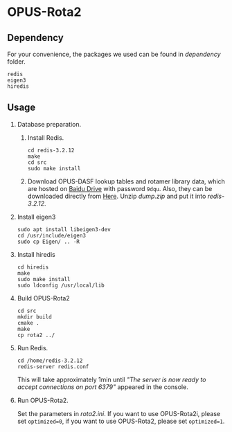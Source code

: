 # OPUS-Rota2

## Dependency

For your convenience, the packages we used can be found in *dependency* folder.

```
redis
eigen3
hiredis
```

## Usage

1. Database preparation.

   1. Install Redis.

      ```
      cd redis-3.2.12
      make
      cd src
      sudo make install
      ```

   2. Download OPUS-DASF lookup tables and rotamer library data, which are hosted on [Baidu Drive](https://pan.baidu.com/s/1XxYz3HpYdpv_DPcZBsMgQA) with password `9dqu`. Also, they can be downloaded directly from [Here](http://ma-lab.rice.edu/dist/rota2_db.zip). Unzip *dump.zip* and put it into *redis-3.2.12*.


2. Install eigen3

   ```
   sudo apt install libeigen3-dev
   cd /usr/include/eigen3
   sudo cp Eigen/ .. -R
   ```
3. Install hiredis

   ```
   cd hiredis
   make
   sudo make install
   sudo ldconfig /usr/local/lib
   ```

4. Build OPUS-Rota2

   ```
   cd src
   mkdir build
   cmake .
   make
   cp rota2 ../
   ```
 
5. Run Redis. 
   ```
   cd /home/redis-3.2.12
   redis-server redis.conf
   ```   

   This will take approximately 1min until *"The server is now ready to accept connections on port 6379"* appeared in the console. 
 
4. Run OPUS-Rota2.

   Set the parameters in *rota2.ini*. If you want to use OPUS-Rota2i, please set `optimized=0`, if you want to use OPUS-Rota2, please set `optimized=1`.



